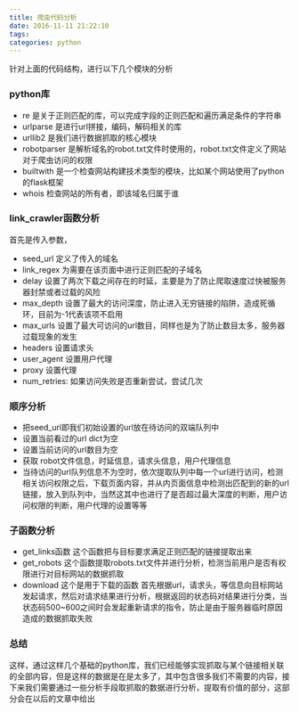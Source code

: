 ```yaml
---
title: 爬虫代码分析
date: 2016-11-11 21:22:10
tags:
categories: python
---
```

针对上面的代码结构，进行以下几个模块的分析

### python库

- re 是关于正则匹配的库，可以完成字段的正则匹配和遍历满足条件的字符串
- urlparse 是进行url拼接，编码，解码相关的库
- urllib2 是我们进行数据抓取的核心模块
- robotparser 是解析域名的robot.txt文件时使用的，robot.txt文件定义了网站对于爬虫访问的权限
- builtwith 是一个检查网站构建技术类型的模块，比如某个网站使用了python的flask框架
- whois 检查网站的所有者，即该域名归属于谁

### link_crawler函数分析

首先是传入参数，

- seed_url 定义了传入的域名
- link_regex 为需要在该页面中进行正则匹配的子域名
- delay 设置了两次下载之间存在的时延，主要是为了防止爬取速度过快被服务器封禁或者过载的风险
- max_depth 设置了最大的访问深度，防止进入无穷链接的陷阱，造成死循环，目前为-1代表该项不启用
- max_urls 设置了最大可访问的url数目，同样也是为了防止数目太多，服务器过载现象的发生
- headers 设置请求头
- user_agent 设置用户代理
- proxy 设置代理
- num_retries: 如果访问失败是否重新尝试，尝试几次

### 顺序分析

- 把seed_url即我们初始设置的url放在待访问的双端队列中
- 设置当前看过的url dict为空
- 设置当前访问的url数目为空
- 获取 robot文件信息，时延信息，请求头信息，用户代理信息
- 当待访问的url队列信息不为空时，依次提取队列中每一个url进行访问，检测相关访问权限之后，下载页面内容，并从内页面信息中检测出匹配到的新的url链接，放入到队列中，当然这其中也进行了是否超过最大深度的判断，用户访问权限的判断，用户代理的设置等等

### 子函数分析

- get_links函数 这个函数把与目标要求满足正则匹配的链接提取出来
- get_robots 这个函数提取robots.txt文件并进行分析，检测当前用户是否有权限进行对目标网站的数据抓取
- download 这个是用于下载的函数 首先根据url，请求头，等信息向目标网站发起请求，然后对请求结果进行分析，根据返回的状态码对结果进行分类，当状态码500~600之间时会发起重新请求的指令，防止是由于服务器临时原因造成的数据抓取失败

### 总结

这样，通过这样几个基础的python库，我们已经能够实现抓取与某个链接相关联的全部内容，但是这样的数据是在是太多了，其中包含很多我们不需要的内容，接下来我们需要通过一些分析手段取抓取的数据进行分析，提取有价值的部分，这部分会在以后的文章中给出
